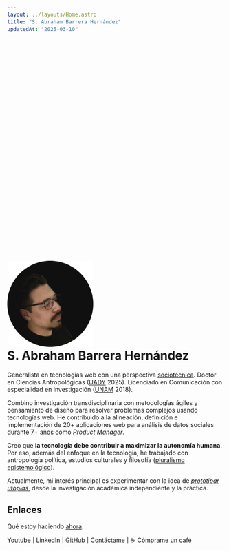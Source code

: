 ```yaml
---
layout: ../layouts/Home.astro
title: "S. Abraham Barrera Hernández"
updatedAt: "2025-03-10"
---
```



<img src="/src/pages/sabhz.png" width="200" style="margin-top:12.5vh; padding:0;">

<h1 style="margin-top:0;">S. Abraham Barrera Hernández</h1>

Generalista en tecnologías web con una perspectiva [sociotécnica](https://scholar.lib.vt.edu/ejournals/SPT/v4n3/pdf/ROPOHL.PDF). Doctor en Ciencias Antropológicas ([UADY](https://antropologia.uady.mx/antro-oferta-educativa/doctorado-ciencias-antropologicas) 2025). Licenciado en Comunicación con especialidad en investigación ([UNAM](https://oferta.unam.mx/comunicacion.html) 2018).

Combino investigación transdisciplinaria con metodologías ágiles y pensamiento de diseño para resolver problemas complejos usando tecnologías web. He contribuido a la alineación, definición e implementación de 20+ aplicaciones web para análisis de datos sociales durante 7+ años como *Product Manager*.

Creo que **la tecnología debe contribuir a maximizar la autonomía humana**. Por eso, además del enfoque en la tecnología, he trabajado con antropología política, estudios culturales y filosofía ([pluralismo epistemológico](https://en.wikipedia.org/wiki/Epistemological_pluralism)).

Actualmente, mi interés principal es experimentar con la idea de [*prototipar utopías*](prototipar-utopias), desde la investigación académica independiente y la práctica.

## Enlaces

Qué estoy haciendo [ahora](ahora).

[Youtube](https://www.youtube.com/@abrahambahez)
| [LinkedIn](https://www.linkedin.com/in/sergio-barrera-1b9110323/)
| [GitHub](https://github.com/abrahambahez)
| [Contáctame](mailto:tacto@sabhz.com)
| ☕ [Cómprame un café](https://buymeacoffee.com/sabhz)


<!--Proyectos, intereses-->
